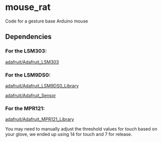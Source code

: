 # mouse_rat

Code for a gesture base Arduino mouse

## Dependencies

### For the LSM303:

[adafruit/Adafruit_LSM303](https://github.com/adafruit/Adafruit_LSM303)

### For the LSM9DS0:

[adafruit/Adafruit_LSM9DS0_Library](https://github.com/adafruit/Adafruit_LSM9DS0_Library)

[adafruit/Adafruit_Sensor](https://github.com/adafruit/Adafruit_Sensor)

### For the MPR121:

[adafruit/Adafruit_MPR121_Library](https://github.com/adafruit/Adafruit_MPR121_Library)

You may need to manually adjust the threshold values for touch based on your glove, we ended up using 14 for touch and 7 for release.
